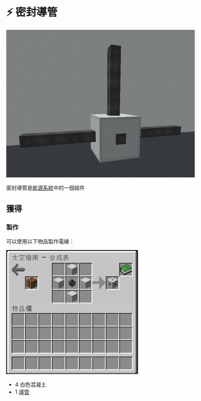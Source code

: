 # ⚡ 密封導管

![](<../.gitbook/assets/image (216) (1) (1) (1) (1) (1) (1).png>)



密封導管是[能源系統](../space/energy-systems.md)中的一個組件

## 獲得

### 製作

可以使用以下物品製作電線：

![](<../.gitbook/assets/image (212) (1) (1) (1).png>)

* 4 白色混凝土
* 1 [導管](Conduit.md)
